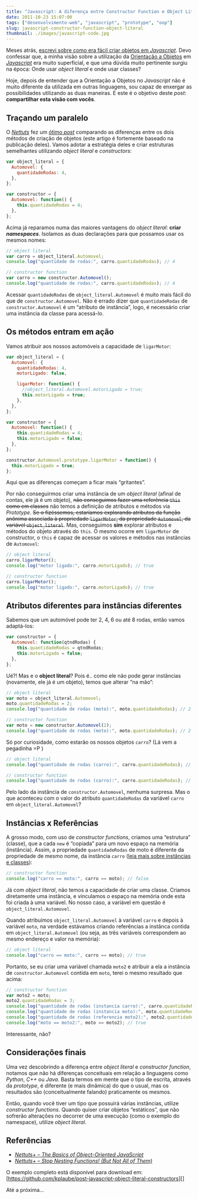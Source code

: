 ```yaml
---
title: "Javascript: A diferença entre Constructor Function e Object Literal"
date: 2011-10-23 15:07:00
tags: ["desenvolvimento-web", "javascript", "prototype", "oop"]
slug: javascript-constructor-function-object-literal
thumbnail: ./images/javascript-code.jpg
---
```


Meses atrás, [escrevi sobre como era fácil criar objetos em *Javascript*][].
Devo confessar que, a minha visão sobre a utilização da [Orientação a Objetos][]
em [*Javascript*][] era muito superficial, e que uma dúvida muito pertinente
surgiu na época: Onde usar _object literal_ e onde usar classes?

Hoje, depois de entender que a Orientação a Objetos no _Javascript_ não é
muito diferente da utilizada em outras linguagens, sou capaz de enxergar
as possibilidades utilizando as duas maneiras. E este é o objetivo deste
_post_: **compartilhar esta visão com vocês**.

## Traçando um paralelo

O [*Nettuts*][] fez um [ótimo *post*][] comparando as diferenças entre
os dois métodos de criação de objetos (este artigo é fortemente baseado
na publicação deles). Vamos adotar a estratégia deles e criar estruturas
semelhantes utilizando _object literal_ e _constructors_:

```javascript
var object_literal = {
  Automovel: {
    quantidadeRodas: 4,
  },
};

var constructor = {
  Automovel: function() {
    this.quantidadeRodas = 4;
  },
};
```

Acima já reparamos numa das maiores vantagens do _object literal_:
**criar _namespaces_**. Isolamos as duas declarações para que possamos
usar os mesmos nomes:

```javascript
// object literal
var carro = object_literal.Automovel;
console.log("quantidade de rodas:", carro.quantidadeRodas); // 4

// constructor function
var carro = new constructor.Automovel();
console.log("quantidade de rodas:", carro.quantidadeRodas); // 4
```

Acessar `quantidadeRodas` de `object_literal.Automovel` é muito
mais fácil do que de `constructor.Automovel`. Não é errado dizer que
`quantidadeRodas` de `constructor.Automovel` é um “atributo de
instância”, logo, é necessário criar uma instância da classe para
acessá-lo.

## Os métodos entram em ação

Vamos atribuir aos nossos automóveis a capacidade de `ligarMotor`:

```javascript
var object_literal = {
  Automovel: {
    quantidadeRodas: 4,
    motorLigado: false,

    ligarMotor: function() {
      //object_literal.Automovel.motorLigado = true;
      this.motorLigado = true;
    },
  },
};

var constructor = {
  Automovel: function() {
    this.quantidadeRodas = 4;
    this.motorLigado = false;
  },
};

constructor.Automovel.prototype.ligarMotor = function() {
  this.motorLigado = true;
};
```

Aqui que as diferenças começam a ficar mais “gritantes”.

Por não conseguirmos criar uma instância de um _object literal_ (afinal
de contas, ele já é um objeto), ~~não conseguimos fazer uma referência
`this` como em classes~~ não temos a definição de atributos e métodos
via _Prototype_. ~~Se o fizéssemos, estaríamos explorando atributos da
função anônima associada à propriedade `ligarMotor`, da propriedade
`Automovel`, da variável `object_literal`~~. Mas, conseguimos
**sim** explorar atributos e métodos do objeto através do `this`. O
mesmo ocorre em `ligarMotor` de constructor, o `this` é capaz de
acessar os valores e métodos nas instâncias de `Automovel`:

```javascript
// object literal
carro.ligarMotor();
console.log("motor ligado:", carro.motorLigado); // true

// constructor function
carro.ligarMotor();
console.log("motor ligado:", carro.motorLigado); // true
```

## Atributos diferentes para instâncias diferentes

Sabemos que um automóvel pode ter 2, 4, 6 ou até 8 rodas, então vamos
adaptá-los:

```javascript
var constructor = {
  Automovel: function(qtndRodas) {
    this.quantidadeRodas = qtndRodas;
    this.motorLigado = false;
  },
};
```

Ué?! Mas e o **object literal**? Pois é.. como ele não pode gerar
instâncias (novamente, ele já é um objeto), temos que alterar “na mão”:

```javascript
// object literal
var moto = object_literal.Automovel;
moto.quantidadeRodas = 2;
console.log("quantidade de rodas (moto):", moto.quantidadeRodas); // 2

// constructor function
var moto = new constructor.Automovel(2);
console.log("quantidade de rodas (moto):", moto.quantidadeRodas); // 2
```

Só por curiosidade, como estarão os nossos objetos `carro`? (Lá vem a
pegadinha =P )

```javascript
// object literal
console.log("quantidade de rodas (carro):", carro.quantidadeRodas); // 2

// constructor function
console.log("quantidade de rodas (carro):", carro.quantidadeRodas); // 4
```

Pelo lado da instância de `constructor.Automovel`, nenhuma surpresa.
Mas o que aconteceu com o valor do atributo `quantidadeRodas` da
variável `carro` em `object_literal.Automovel`?

## Instâncias x Referências

A grosso modo, com uso de _constructor functions_, criamos uma
“estrutura” (classe), que a cada `new` é “copiada” para um novo espaço
na memória (instância). Assim, a propriedade `quantidadeRodas` de moto
é diferente da propriedade de mesmo nome, da instância `carro` ([leia mais sobre instâncias e classes][]):

```javascript
// constructor function
console.log("carro == moto:", carro == moto); // false
```

Já com _object literal_, não temos a capacidade de criar uma classe.
Criamos diretamente uma instância, e vinculamos o espaço na memória onde
esta foi criada à uma variável. No nosso caso, a variável em questão é
`object_literal.Automovel`.

Quando atribuímos `object_literal.Automovel` à variável `carro` e
depois à variável `moto`, na verdade estávamos criando referências a
instânca contida em `object_literal.Automovel` (ou seja, as três
variáveis correspondem ao mesmo endereço e valor na memória):

```javascript
// object literal
console.log("carro == moto:", carro == moto); // true
```

Portanto, se eu criar uma variável chamada `moto2` e atribuir a ela a
instância de `constructor.Automovel` contida em `moto`, terei o
mesmo resultado que acima:

```javascript
// constructor function
var moto2 = moto;
moto2.quantidadeRodas = 3;
console.log("quantidade de rodas (instancia carro):", carro.quantidadeRodas); // 4
console.log("quantidade de rodas (instancia moto):", moto.quantidadeRodas); // 3
console.log("quantidade de rodas (referencia moto2):", moto2.quantidadeRodas); // 3
console.log("moto == moto2:", moto == moto2); // true
```

Interessante, não?

## Considerações finais

Uma vez descobrindo a diferença entre _object literal_ e _constructor function_,
notamos que não há diferenças conceituais em relação a
linguagens como _Python_, _C++_ ou _Java_. Basta termos em mente que o
tipo de escrita, através da _prototype_, é diferente (e mais dinâmica)
do que o usual, mas os resultados são (conceitualmente falando)
praticamente os mesmos.

Então, quando você tiver um tipo que possuirá várias instâncias, utilize
_constructor functions_. Quando quiser criar objetos “estáticos”, que
não sofrerão alterações no decorrer de uma execução (como o exemplo do
namespace), utilize _object literal_.

## Referências

- [_Nettuts+ – The Basics of Object-Oriented JavaScript_][ótimo *post*]
- [*Nettuts+ – Stop Nesting Functions! (But Not All of Them)*][]

O exemplo completo está disponível para download em:
[https://github.com/kplaube/post-javascript-object-literal-constructors][]

Até a próxima…

[escrevi sobre como era fácil criar objetos em *javascript*]: /2011/05/16/fazendo-javascript-oo-de-forma-facil.html "Fazendo Javascript OO de forma fácil"
[orientação a objetos]: /tag/oop.html "Leia mais sobre OOP"
[*javascript*]: /tag/javascript.html "Leia mais sobre Javascript"
[*nettuts*]: http://net.tutsplus.com/ "Não conhece o Nettuts? Não perca tempo!"
[ótimo *post*]: http://net.tutsplus.com/tutorials/javascript-ajax/the-basics-of-object-oriented-javascript/ "The Basics of Object-Oriented JavaScript"
[leia mais sobre instâncias e classes]: http://pt.wikipedia.org/wiki/Inst%C3%A2ncia_(classe) "Leia mais sobre instância no Wikipedia"
[*nettuts+ – stop nesting functions! (but not all of them)*]: http://net.tutsplus.com/tutorials/javascript-ajax/stop-nesting-functions-but-not-all-of-them/ "Stop Nesting Functions! But Not All of Them"
[https://github.com/kplaube/post-javascript-object-literal-constructors]: https://github.com/kplaube/post-javascript-object-literal-constructors "Veja o exemplo completo no GitHub"
